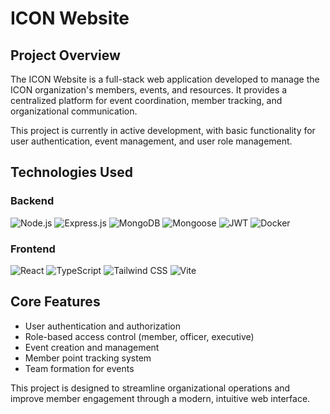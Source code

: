 # ICON Website
## Project Overview
The ICON Website is a full-stack web application developed to manage the ICON organization's members, events, and resources. It provides a centralized platform for event coordination, member tracking, and organizational communication.

This project is currently in active development, with basic functionality for user authentication, event management, and user role management.

## Technologies Used
### Backend
<img alt="Node.js" src="https://img.shields.io/badge/Node.js-339933?style=for-the-badge&amp;logo=nodedotjs&amp;logoColor=white">
<img alt="Express.js" src="https://img.shields.io/badge/Express.js-000000?style=for-the-badge&amp;logo=express&amp;logoColor=white">
<img alt="MongoDB" src="https://img.shields.io/badge/MongoDB-47A248?style=for-the-badge&amp;logo=mongodb&amp;logoColor=white">
<img alt="Mongoose" src="https://img.shields.io/badge/Mongoose-880000?style=for-the-badge&amp;logo=mongoose&amp;logoColor=white">
<img alt="JWT" src="https://img.shields.io/badge/JWT-000000?style=for-the-badge&amp;logo=jsonwebtokens&amp;logoColor=white">
<img alt="Docker" src="https://img.shields.io/badge/Docker-2496ED?style=for-the-badge&amp;logo=docker&amp;logoColor=white">

### Frontend
<img alt="React" src="https://img.shields.io/badge/React-61DAFB?style=for-the-badge&amp;logo=react&amp;logoColor=black">
<img alt="TypeScript" src="https://img.shields.io/badge/TypeScript-3178C6?style=for-the-badge&amp;logo=typescript&amp;logoColor=white">
<img alt="Tailwind CSS" src="https://img.shields.io/badge/Tailwind_CSS-06B6D4?style=for-the-badge&amp;logo=tailwindcss&amp;logoColor=white">
<img alt="Vite" src="https://img.shields.io/badge/Vite-646CFF?style=for-the-badge&amp;logo=vite&amp;logoColor=white">

## Core Features
- User authentication and authorization
- Role-based access control (member, officer, executive)
- Event creation and management
- Member point tracking system
- Team formation for events

This project is designed to streamline organizational operations and improve member engagement through a modern, intuitive web interface.